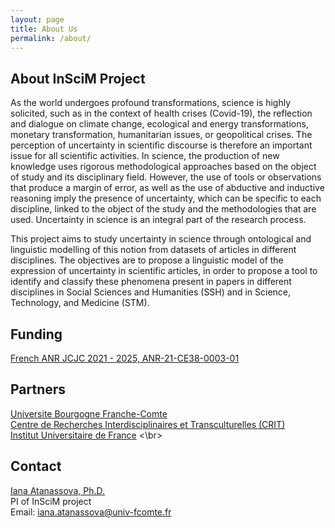 ```yaml
---
layout: page
title: About Us
permalink: /about/
---
```


## About InSciM Project

As the world undergoes profound transformations, science is highly solicited, such as in the context of health crises (Covid-19), the reflection and dialogue on climate change, ecological and energy transformations, monetary transformation, humanitarian issues, or geopolitical crises. The perception of uncertainty in scientific discourse is therefore an important issue for all scientific activities.
In science, the production of new knowledge uses rigorous methodological approaches based on the object of study and its disciplinary field. However, the use of tools or observations that produce a margin of error, as well as the use of abductive and inductive reasoning imply the presence of uncertainty, which can be specific to each discipline, linked to the object of the study and the methodologies that are used. Uncertainty in science is an integral part of the research process.

This project aims to study uncertainty in science through ontological and linguistic modelling of this notion from datasets of articles in different disciplines. The objectives are to propose a linguistic model of the expression of uncertainty in scientific articles, in order to propose a tool to identify and classify these phenomena present in papers in different disciplines in Social Sciences and Humanities (SSH) and in Science, Technology, and Medicine (STM).

## Funding

[French ANR JCJC 2021 - 2025, ANR-21-CE38-0003-01](https://anr.fr/Projet-ANR-21-CE38-0003)

## Partners

[Universite Bourgogne Franche-Comte](https://www.ubfc.fr/en/) <br/>
[Centre de Recherches Interdisciplinaires et Transculturelles (CRIT)](http://crit.univ-fcomte.fr/) <br/>
[Institut Universitaire de France](https://www.iufrance.fr/) <\br>

## Contact

[Iana Atanassova, Ph.D.](http://tesniere.univ-fcomte.fr/iana/) <br/>
PI of InSciM project <br/>
Email: iana.atanassova@univ-fcomte.fr
